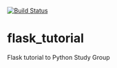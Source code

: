 [![Build Status](https://travis-ci.org/rafaelhenrique/flask_tutorial.svg?branch=master)](https://travis-ci.org/rafaelhenrique/flask_tutorial)

# flask_tutorial
Flask tutorial to Python Study Group
